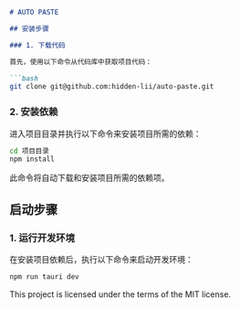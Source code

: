 ```markdown
# AUTO PASTE

## 安装步骤

### 1. 下载代码

首先，使用以下命令从代码库中获取项目代码：

```bash
git clone git@github.com:hidden-lii/auto-paste.git
```

### 2. 安装依赖

进入项目目录并执行以下命令来安装项目所需的依赖：

```bash
cd 项目目录
npm install
```

此命令将自动下载和安装项目所需的依赖项。

## 启动步骤

### 1. 运行开发环境

在安装项目依赖后，执行以下命令来启动开发环境：

```bash
npm run tauri dev
```

This project is licensed under the terms of the MIT license.
